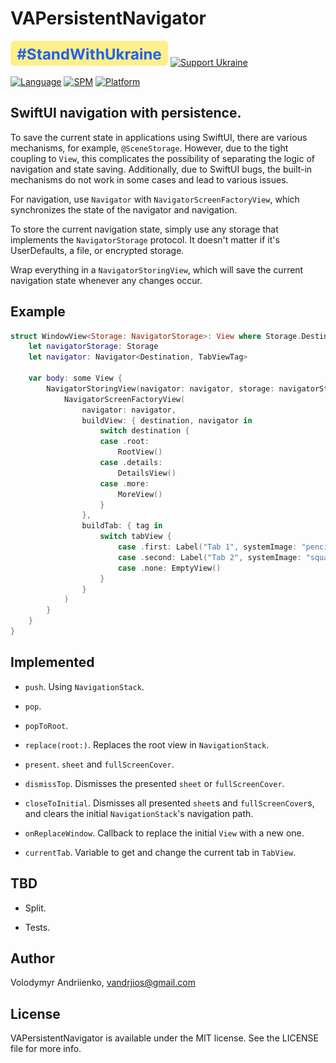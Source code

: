 # VAPersistentNavigator


[![StandWithUkraine](https://raw.githubusercontent.com/vshymanskyy/StandWithUkraine/main/badges/StandWithUkraine.svg)](https://github.com/vshymanskyy/StandWithUkraine/blob/main/docs/README.md)
[![Support Ukraine](https://img.shields.io/badge/Support-Ukraine-FFD500?style=flat&labelColor=005BBB)](https://opensource.fb.com/support-ukraine)


[![Language](https://img.shields.io/badge/language-Swift%205.10-orangered.svg?style=flat)](https://www.swift.org)
[![SPM](https://img.shields.io/badge/SPM-compatible-limegreen.svg?style=flat)](https://github.com/apple/swift-package-manager)
[![Platform](https://img.shields.io/badge/platform-iOS%20%7C%20watchOS%20%7C%20tvOS%20%7C%20macOS%20%7C%20macCatalyst-lightgray.svg?style=flat)](https://developer.apple.com/discover)


## SwiftUI navigation with persistence.


To save the current state in applications using SwiftUI, there are various mechanisms, for example, `@SceneStorage`. However, due to the tight coupling to `View`, this complicates the possibility of separating the logic of navigation and state saving. Additionally, due to SwiftUI bugs, the built-in mechanisms do not work in some cases and lead to various issues.

For navigation, use `Navigator` with `NavigatorScreenFactoryView`, which synchronizes the state of the navigator and navigation.

To store the current navigation state, simply use any storage that implements the `NavigatorStorage` protocol. It doesn't matter if it's UserDefaults, a file, or encrypted storage. 

Wrap everything in a `NavigatorStoringView`, which will save the current navigation state whenever any changes occur.


## Example


```swift
struct WindowView<Storage: NavigatorStorage>: View where Storage.Destination == Destination, Storage.TabItemTag == TabViewTag {
    let navigatorStorage: Storage
    let navigator: Navigator<Destination, TabViewTag>

    var body: some View {
        NavigatorStoringView(navigator: navigator, storage: navigatorStorage, scheduler: DispatchQueue.main) {
            NavigatorScreenFactoryView(
                navigator: navigator, 
                buildView: { destination, navigator in
                    switch destination {
                    case .root:
                        RootView()
                    case .details:
                        DetailsView()
                    case .more:
                        MoreView()
                    }
                },
                buildTab: { tag in
                    switch tabView {
                        case .first: Label("Tab 1", systemImage: "pencil.circle")
                        case .second: Label("Tab 2", systemImage: "square.and.pencil.circle")
                        case .none: EmptyView()
                    }
                }
            )
        }
    }
}
```


## Implemented


- `push`. Using `NavigationStack`.

- `pop`.

- `popToRoot`.

- `replace(root:)`. Replaces the root view in `NavigationStack`.

- `present`. `sheet` and `fullScreenCover`.

- `dismissTop`. Dismisses the presented `sheet` or `fullScreenCover`.

- `closeToInitial`. Dismisses all presented `sheet`s and `fullScreenCover`s, and clears the initial `NavigationStack`'s navigation path.

- `onReplaceWindow`. Callback to replace the initial `View` with a new one.

- `currentTab`. Variable to get and change the current tab in `TabView`.


## TBD

- Split.

- Tests.


## Author


Volodymyr Andriienko, vandrjios@gmail.com


## License


VAPersistentNavigator is available under the MIT license. See the LICENSE file for more info.
